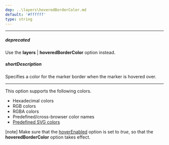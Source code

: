 ```yaml
---
dep: ..\layers\hoveredBorderColor.md
default: '#ffffff'
type: string
---
```

---
##### deprecated
Use the **layers** | **hoveredBorderColor** option instead.

##### shortDescription
Specifies a color for the marker border when the marker is hovered over.

---
This option supports the following colors.

* Hexadecimal colors
* RGB colors
* RGBA colors
* Predefined/cross-browser color names
* [Predefined SVG colors](https://www.w3.org/TR/SVG/types.html#ColorKeywords)

[note] Make sure that the [hoverEnabled](/api-reference/20%20Data%20Visualization%20Widgets/70%20dxVectorMap/1%20Configuration/markerSettings/hoverEnabled.md '/Documentation/ApiReference/Data_Visualization_Widgets/dxVectorMap/Configuration/markerSettings/#hoverEnabled') option is set to *true*, so that the **hoveredBorderColor** option takes effect.